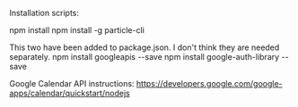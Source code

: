 Installation scripts:

npm install
npm install -g particle-cli

This two have been added to package.json. I don't think they are needed separately.
npm install googleapis --save
npm install google-auth-library --save

Google Calendar API instructions: https://developers.google.com/google-apps/calendar/quickstart/nodejs
